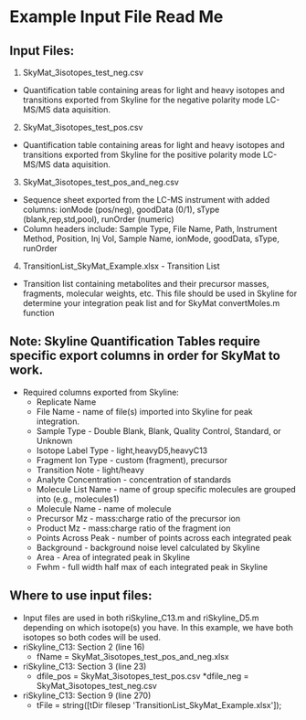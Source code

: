 # Example Input File Read Me

## Input Files: 
1. SkyMat_3isotopes_test_neg.csv
  * Quantification table containing areas for light and heavy isotopes and transitions exported from Skyline for the negative polarity mode LC-MS/MS data aquisition.  
2. SkyMat_3isotopes_test_pos.csv
  * Quantification table containing areas for light and heavy isotopes and transitions exported from Skyline for the positive polarity mode LC-MS/MS data aquisition.
3. SkyMat_3isotopes_test_pos_and_neg.csv
  * Sequence sheet exported from the LC-MS instrument with added columns: ionMode (pos/neg), goodData (0/1), sType (blank,rep,std,pool), runOrder (numeric)
  * Column headers include: Sample Type, File Name, Path, Instrument Method, Position, Inj Vol, Sample Name, ionMode, goodData, sType, runOrder
4. TransitionList_SkyMat_Example.xlsx - Transition List 
  * Transition list containing metabolites and their precursor masses, fragments, molecular weights, etc. This file should be used in Skyline for determine your integration peak list and for SkyMat convertMoles.m function

## Note: Skyline Quantification Tables require specific export columns in order for SkyMat to work. 
* Required columns exported from Skyline: 
  * Replicate Name
  * File Name - name of file(s) imported into Skyline for peak integration.
  * Sample Type - Double Blank, Blank, Quality Control, Standard, or Unknown
  * Isotope Label Type - light,heavyD5,heavyC13
  * Fragment Ion Type - custom (fragment), precursor
  * Transition Note - light/heavy
  * Analyte Concentration - concentration of standards
  * Molecule List Name - name of group specific molecules are grouped into (e.g., molecules1) 
  * Molecule Name - name of molecule
  * Precursor Mz - mass:charge ratio of the precursor ion
  * Product Mz - mass:charge ratio of the fragment ion
  * Points Across Peak - number of points across each integrated peak
  * Background - background noise level calculated by Skyline
  * Area - Area of integrated peak in Skyline
  * Fwhm - full width half max of each integrated peak in Skyline

## Where to use input files: 
* Input files are used in both riSkyline_C13.m and riSkyline_D5.m depending on which isotope(s) you have. In this example, we have both isotopes so both codes will be used. 
* riSkyline_C13: Section 2 (line 16)
  * fName = SkyMat_3isotopes_test_pos_and_neg.xlsx
* riSkyline_C13: Section 3 (line 23)
  * dfile_pos = SkyMat_3isotopes_test_pos.csv
  *dfile_neg = SkyMat_3isotopes_test_neg.csv
* riSkyline_C13: Section 9 (line 270)
  * tFile = string([tDir filesep 'TransitionList_SkyMat_Example.xlsx']);
